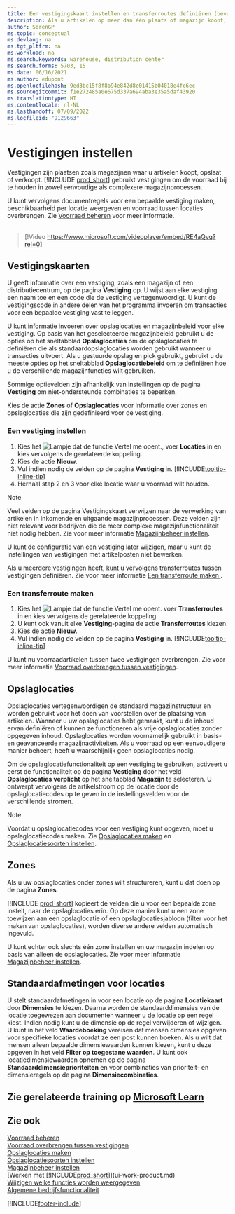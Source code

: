```yaml
---
title: Een vestigingskaart instellen en transferroutes definiëren (bevat video)
description: Als u artikelen op meer dan één plaats of magazijn koopt, opslaat of verkoopt, moet u elke vestiging instellen met een vestigingskaart en transferroutes definiëren.
author: SorenGP
ms.topic: conceptual
ms.devlang: na
ms.tgt_pltfrm: na
ms.workload: na
ms.search.keywords: warehouse, distribution center
ms.search.forms: 5703, 15
ms.date: 06/16/2021
ms.author: edupont
ms.openlocfilehash: 9ed3bc15f8f8b94e842d8c01415b04018e4fc6ec
ms.sourcegitcommit: f1e272485a0e675d337a694aba3e35a5daf43920
ms.translationtype: HT
ms.contentlocale: nl-NL
ms.lasthandoff: 07/09/2022
ms.locfileid: "9129663"
---
```

# <a name="set-up-locations"></a>Vestigingen instellen

Vestigingen zijn plaatsen zoals magazijnen waar u artikelen koopt, opslaat of verkoopt. [!INCLUDE [prod_short](includes/prod_short.md)] gebruikt vestigingen om de voorraad bij te houden in zowel eenvoudige als complexere magazijnprocessen.

U kunt vervolgens documentregels voor een bepaalde vestiging maken, beschikbaarheid per locatie weergeven en voorraad tussen locaties overbrengen. Zie [Voorraad beheren](inventory-manage-inventory.md) voor meer informatie.
<br><br>  
  
> [!Video https://www.microsoft.com/videoplayer/embed/RE4aQvq?rel=0]

## <a name="location-cards"></a>Vestigingskaarten

U geeft informatie over een vestiging, zoals een magazijn of een distributiecentrum, op de pagina **Vestiging** op. U wijst aan elke vestiging een naam toe en een code die de vestiging vertegenwoordigt. U kunt de vestigingscode in andere delen van het programma invoeren om transacties voor een bepaalde vestiging vast te leggen.  

U kunt informatie invoeren over opslaglocaties en magazijnbeleid voor elke vestiging. Op basis van het geselecteerde magazijnbeleid gebruikt u de opties op het sneltabblad **Opslaglocaties** om de opslaglocaties te definiëren die als standaardopslaglocaties worden gebruikt wanneer u transacties uitvoert. Als u gestuurde opslag en pick gebruikt, gebruikt u de meeste opties op het sneltabblad **Opslaglocatiebeleid** om te definiëren hoe u de verschillende magazijnfuncties wilt gebruiken.  

Sommige optievelden zijn afhankelijk van instellingen op de pagina **Vestiging** om niet-ondersteunde combinaties te beperken.  

Kies de actie **Zones** of **Opslaglocaties** voor informatie over zones en opslaglocaties die zijn gedefinieerd voor de vestiging.

### <a name="to-set-up-a-location"></a>Een vestiging instellen

1. Kies het ![Lampje dat de functie Vertel me opent.](media/ui-search/search_small.png "Vertel me wat u wilt doen"), voer **Locaties** in en kies vervolgens de gerelateerde koppeling.
2. Kies de actie **Nieuw**.
3. Vul indien nodig de velden op de pagina **Vestiging** in. [!INCLUDE[tooltip-inline-tip](includes/tooltip-inline-tip_md.md)]
4. Herhaal stap 2 en 3 voor elke locatie waar u voorraad wilt houden.

> [!NOTE]  
> Veel velden op de pagina Vestigingskaart verwijzen naar de verwerking van artikelen in inkomende en uitgaande magazijnprocessen. Deze velden zijn niet relevant voor bedrijven die de meer complexe magazijnfunctionaliteit niet nodig hebben. Zie voor meer informatie [Magazijnbeheer instellen](warehouse-setup-warehouse.md).

U kunt de configuratie van een vestiging later wijzigen, maar u kunt de instellingen van vestigingen met artikelposten niet bewerken.  

Als u meerdere vestigingen heeft, kunt u vervolgens transferroutes tussen vestigingen definiëren. Zie voor meer informatie [Een transferroute maken ](inventory-how-setup-locations.md#to-create-a-transfer-route). 

### <a name="to-create-a-transfer-route"></a>Een transferroute maken

1. Kies het ![Lampje dat de functie Vertel me opent.](media/ui-search/search_small.png "Vertel me wat u wilt doen") voer **Transferroutes** in en kies vervolgens de gerelateerde koppeling
2. U kunt ook vanuit elke **Vestiging**-pagina de actie **Transferroutes** kiezen.
3. Kies de actie **Nieuw**.
4. Vul indien nodig de velden op de pagina **Vestiging** in. [!INCLUDE[tooltip-inline-tip](includes/tooltip-inline-tip_md.md)]

U kunt nu voorraadartikelen tussen twee vestigingen overbrengen. Zie voor meer informatie [Voorraad overbrengen tussen vestigingen](inventory-how-transfer-between-locations.md).    

## <a name="bins"></a>Opslaglocaties

Opslaglocaties vertegenwoordigen de standaard magazijnstructuur en worden gebruikt voor het doen van voorstellen over de plaatsing van artikelen. Wanneer u uw opslaglocaties hebt gemaakt, kunt u de inhoud ervan definiëren of kunnen ze functioneren als vrije opslaglocaties zonder opgegeven inhoud. Opslaglocaties worden voornamelijk gebruikt in basis- en geavanceerde magazijnactiviteiten. Als u voorraad op een eenvoudigere manier beheert, heeft u waarschijnlijk geen opslaglocaties nodig.

Om de opslaglocatiefunctionaliteit op een vestiging te gebruiken, activeert u eerst de functionaliteit op de pagina **Vestiging** door het veld **Opslaglocaties verplicht** op het sneltabblad **Magazijn** te selecteren. U ontwerpt vervolgens de artikelstroom op de locatie door de opslaglocatiecodes op te geven in de instellingsvelden voor de verschillende stromen.

> [!NOTE]
> Voordat u opslaglocatiecodes voor een vestiging kunt opgeven, moet u opslaglocatiecodes maken. Zie [Opslaglocaties maken](warehouse-how-to-create-individual-bins.md) en [Opslaglocatiesoorten instellen](warehouse-how-to-set-up-bin-types.md).  

## <a name="zones"></a>Zones

Als u uw opslaglocaties onder zones wilt structureren, kunt u dat doen op de pagina **Zones**.

[!INCLUDE [prod_short](includes/prod_short.md)] kopieert de velden die u voor een bepaalde zone instelt, naar de opslaglocaties erin. Op deze manier kunt u een zone toewijzen aan een opslaglocatie of een opslaglocatiesjabloon (filter voor het maken van opslaglocaties), worden diverse andere velden automatisch ingevuld.

U kunt echter ook slechts één zone instellen en uw magazijn indelen op basis van alleen de opslaglocaties. Zie voor meer informatie [Magazijnbeheer instellen](warehouse-setup-warehouse.md).  

## <a name="default-dimensions-for-locations"></a>Standaardafmetingen voor locaties
U stelt standaardafmetingen in voor een locatie op de pagina **Locatiekaart** door **Dimensies** te kiezen. Daarna worden de standaarddimensies van de locatie toegewezen aan documenten wanneer u de locatie op een regel kiest. Indien nodig kunt u de dimensie op de regel verwijderen of wijzigen. U kunt in het veld **Waardeboeking** vereisen dat mensen dimensies opgeven voor specifieke locaties voordat ze een post kunnen boeken. Als u wilt dat mensen alleen bepaalde dimensiewaarden kunnen kiezen, kunt u deze opgeven in het veld **Filter op toegestane waarden**. U kunt ook locatiedimensiewaarden opnemen op de pagina **Standaarddimensieprioriteiten** en voor combinaties van prioriteit- en dimensieregels op de pagina **Dimensiecombinaties**.

## <a name="see-related-training-at-microsoft-learn"></a>Zie gerelateerde training op [Microsoft Learn](/learn/modules/trade-set-up-dynamics-365-business-central/)

## <a name="see-also"></a>Zie ook

[Voorraad beheren](inventory-manage-inventory.md)  
[Voorraad overbrengen tussen vestigingen](inventory-how-transfer-between-locations.md)  
[Opslaglocaties maken](warehouse-how-to-create-individual-bins.md)  
[Opslaglocatiesoorten instellen](warehouse-how-to-set-up-bin-types.md)  
[Magazijnbeheer instellen](warehouse-setup-warehouse.md)  
[Werken met [!INCLUDE[prod_short](includes/prod_short.md)]](ui-work-product.md)  
[Wijzigen welke functies worden weergegeven](ui-experiences.md)  
[Algemene bedrijfsfunctionaliteit](ui-across-business-areas.md)


[!INCLUDE[footer-include](includes/footer-banner.md)]